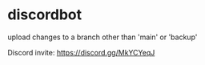 # discordbot

upload changes to a branch other than 'main' or 'backup'

Discord invite: https://discord.gg/MkYCYeqJ
